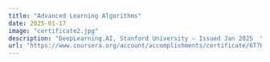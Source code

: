 ```yaml
---
title: "Advanced Learning Algorithms"
date: 2025-01-17
image: "certificate2.jpg"
description: "DeepLearning.AI, Stanford University — Issued Jan 2025  \nCredential ID: 6T7KI3YQGJN0"
url: "https://www.coursera.org/account/accomplishments/certificate/6T7KI3YQGJN0"
---
```

